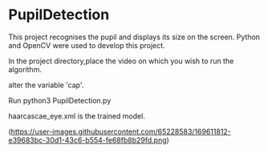 # PupilDetection
This project recognises the pupil and displays its size on the screen. Python and OpenCV were used to develop this project. 

In the project directory,place the video on which you wish to run the algorithm.

alter the variable 'cap'.

Run python3 PupilDetection.py

haarcascae_eye.xml is the trained model.

(https://user-images.githubusercontent.com/65228583/169611812-e39683bc-30d1-43c6-b554-fe68fb8b29fd.png)

